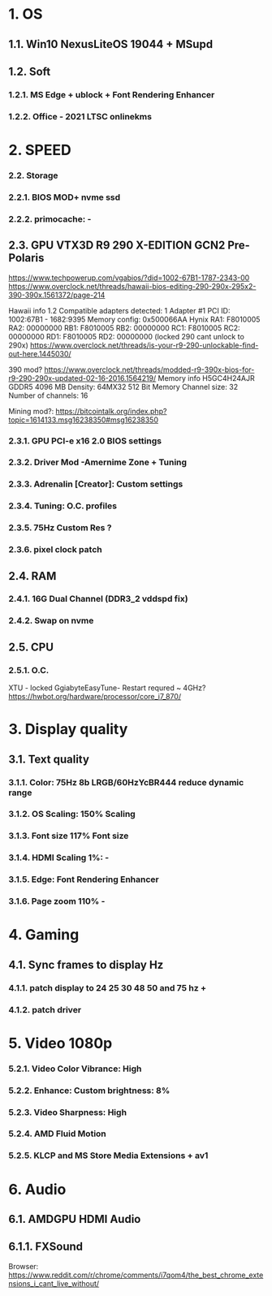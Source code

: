 # 1. OS
## 1.1. Win10 NexusLiteOS 19044 + MSupd

## 1.2. Soft
###  1.2.1. MS Edge + ublock + Font Rendering Enhancer
###  1.2.2. Office - 2021 LTSC onlinekms

# 2. SPEED
### 2.2. Storage
###  2.2.1. BIOS MOD+ nvme ssd
###  2.2.2. primocache: -


## 2.3. GPU VTX3D R9 290 X-EDITION GCN2 Pre-Polaris
https://www.techpowerup.com/vgabios/?did=1002-67B1-1787-2343-00
https://www.overclock.net/threads/hawaii-bios-editing-290-290x-295x2-390-390x.1561372/page-214

Hawaii info 1.2
Compatible adapters detected: 1
Adapter #1 PCI ID: 1002:67B1 - 1682:9395
Memory config: 0x500066AA Hynix
RA1: F8010005 RA2: 00000000
RB1: F8010005 RB2: 00000000
RC1: F8010005 RC2: 00000000
RD1: F8010005 RD2: 00000000
(locked 290 cant unlock to 290x)
https://www.overclock.net/threads/is-your-r9-290-unlockable-find-out-here.1445030/

390 mod? https://www.overclock.net/threads/modded-r9-390x-bios-for-r9-290-290x-updated-02-16-2016.1564219/
Memory info
H5GC4H24AJR
GDDR5
4096 MB
Density: 64MX32
512 Bit
Memory Channel size: 32
Number of channels: 16

Mining mod?:
https://bitcointalk.org/index.php?topic=1614133.msg16238350#msg16238350


###  2.3.1. GPU PCI-e x16 2.0 BIOS settings
###  2.3.2. Driver Mod -Amernime Zone + Tuning
###  2.3.3. Adrenalin [Creator]: Custom settings
###  2.3.4. Tuning: O.C. profiles
###  2.3.5. 75Hz Custom Res ?
###  2.3.6. pixel clock patch

## 2.4. RAM
###  2.4.1. 16G Dual Channel (DDR3_2 vddspd fix)
###  2.4.2. Swap on nvme

## 2.5. CPU
###  2.5.1. O.C.
XTU - locked
GgiabyteEasyTune- Restart requred ~
4GHz? https://hwbot.org/hardware/processor/core_i7_870/


# 3. Display quality
## 3.1. Text quality
###  3.1.1. Color: 75Hz 8b LRGB/60HzYcBR444 reduce dynamic range
###  3.1.2. OS Scaling: 150% Scaling
###  3.1.3. Font size 117% Font size
###  3.1.4. HDMI Scaling 1%: -
###  3.1.5. Edge: Font Rendering Enhancer
###  3.1.6. Page zoom 110% -

# 4. Gaming
## 4.1. Sync frames to display Hz
###  4.1.1. patch display to 24 25 30 48 50 and 75 hz +
###  4.1.2. patch driver

# 5. Video 1080p
###  5.2.1. Video Color Vibrance: High
###  5.2.2. Enhance: Custom brightness: 8%
###  5.2.3. Video Sharpness: High
###  5.2.4. AMD Fluid Motion
###  5.2.5. KLCP and MS Store Media Extensions + av1

# 6. Audio
## 6.1. AMDGPU HDMI Audio
## 6.1.1. FXSound

Browser:
https://www.reddit.com/r/chrome/comments/i7qom4/the_best_chrome_extensions_i_cant_live_without/
